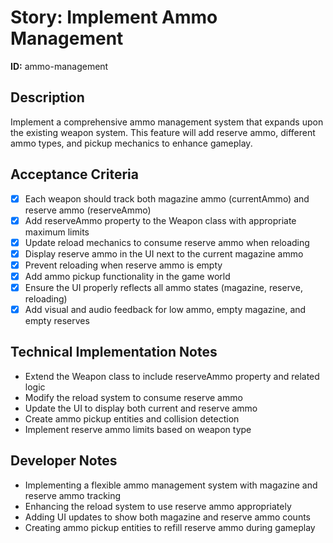 # Story: Implement Ammo Management

**ID:** ammo-management

## Description
Implement a comprehensive ammo management system that expands upon the existing weapon system. This feature will add reserve ammo, different ammo types, and pickup mechanics to enhance gameplay.

## Acceptance Criteria
- [x] Each weapon should track both magazine ammo (currentAmmo) and reserve ammo (reserveAmmo)
- [x] Add reserveAmmo property to the Weapon class with appropriate maximum limits
- [x] Update reload mechanics to consume reserve ammo when reloading
- [x] Display reserve ammo in the UI next to the current magazine ammo
- [x] Prevent reloading when reserve ammo is empty
- [x] Add ammo pickup functionality in the game world
- [x] Ensure the UI properly reflects all ammo states (magazine, reserve, reloading)
- [x] Add visual and audio feedback for low ammo, empty magazine, and empty reserves

## Technical Implementation Notes
- Extend the Weapon class to include reserveAmmo property and related logic
- Modify the reload system to consume reserve ammo
- Update the UI to display both current and reserve ammo
- Create ammo pickup entities and collision detection
- Implement reserve ammo limits based on weapon type

## Developer Notes
- Implementing a flexible ammo management system with magazine and reserve ammo tracking
- Enhancing the reload system to use reserve ammo appropriately
- Adding UI updates to show both magazine and reserve ammo counts
- Creating ammo pickup entities to refill reserve ammo during gameplay 